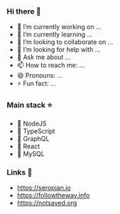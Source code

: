 ### Hi there 👋

- 🔭 I’m currently working on ...
- 🌱 I’m currently learning ...
- 👯 I’m looking to collaborate on ...
- 🤔 I’m looking for help with ...
- 💬 Ask me about ...
- 📫 How to reach me: ...
- 😄 Pronouns: ...
- ⚡ Fun fact: ...

### Main stack ⭐
- 🍋 NodeJS
- 🥗 TypeScript
- 🥕 GraphQL
- 🥗 React
- 🥗 MySQL

### Links 👯
- https://seropian.io
- https://followtheway.info
- https://notsaved.org
